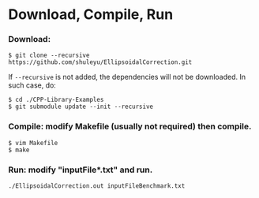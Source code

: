 # Download, Compile, Run

### Download:

```
$ git clone --recursive https://github.com/shuleyu/EllipsoidalCorrection.git
```

If `--recursive` is not added, the dependencies will not be downloaded. In such case, do: 

```
$ cd ./CPP-Library-Examples
$ git submodule update --init --recursive
```


### Compile: modify Makefile (usually not required) then compile.

```
$ vim Makefile
$ make
```

### Run: modify "inputFile\*.txt" and run.

```
./EllipsoidalCorrection.out inputFileBenchmark.txt
```

